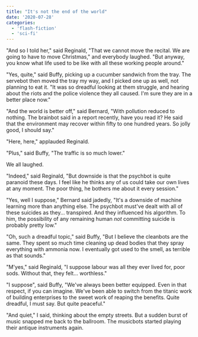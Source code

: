```yaml
---
title: "It's not the end of the world"
date: '2020-07-28'
categories:
  - 'flash-fiction'
  - 'sci-fi'
---
```


"And so I told her," said Reginald, "That we cannot move the recital. We are
going to have to move Christmas," and everybody laughed. "But anyway, you know
what life used to be like with all these working people around."

<!-- truncate -->


"Yes, quite," said Buffy, picking up a cucumber sandwich from the tray. The
servebot then moved the tray my way, and I picked one up as well, not planning
to eat it. "It was so dreadful looking at them struggle, and hearing about the
riots and the police violence they all caused. I'm sure they are in a better
place now."

"And the world is better off," said Bernard, "With pollution reduced to nothing.
The brainbot said in a report recently, have you read it? He said that the
environment may recover within fifty to one hundred years. So jolly good, I
should say."

"Here, here," applauded Reginald.

"Plus," said Buffy, "The traffic is so much lower."

We all laughed.

"Indeed," said Reginald, "But downside is that the psychbot is quite paranoid
these days. I feel like he thinks any of us could take our own lives at any
moment. The poor thing, he bothers me about it every session."

"Yes, well I suppose," Bernard said jadedly, "It's a downside of machine
learning more than anything else. The psychbot must've dealt with all of these
suicides as they... transpired. And they influenced his algorithm. To him, the
possibility of any remaining human _not_ committing suicide is probably pretty
low."

"Oh, such a dreadful topic," said Buffy, "But I believe the cleanbots are the
same. They spent so much time cleaning up dead bodies that they spray everything
with ammonia now. I eventually got used to the smell, as terrible as that
sounds."

"M'yes," said Reginald, "I suppose labour was all they ever lived for, poor
sods. Without that, they felt... worthless."

"I suppose", said Buffy, "We've always been better equipped. Even in that
respect, if you can imagine. We've been able to switch from the titanic work of
building enterprises to the sweet work of reaping the benefits. Quite dreadful,
I must say. But quite peaceful."

"And quiet," I said, thinking about the empty streets. But a sudden burst of
music snapped me back to the ballroom. The musicbots started playing their
antique instruments again.
